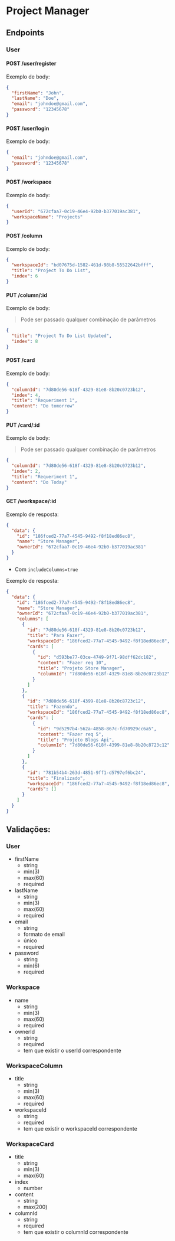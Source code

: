 # Project Manager

## Endpoints

### User

#### POST /user/register

Exemplo de body:

```json
{
  "firstName": "John",
  "lastName": "Doe",
  "email": "johndoe@gmail.com",
  "password": "12345678"
}
```

#### POST /user/login

Exemplo de body:

```json
{
  "email": "johndoe@gmail.com",
  "password": "12345678"
}
```

#### POST /workspace

Exemplo de body:

```json
{
  "userId": "672cfaa7-0c19-46e4-92b0-b377019ac381",
  "workspaceName": "Projects"
}
```

#### POST /column

Exemplo de body:

```json
{
  "workspaceId": "bd07675d-1582-461d-98b8-55522642bfff",
  "title": "Project To Do List",
  "index": 6
}
```

#### PUT /column/:id

Exemplo de body:

> Pode ser passado qualquer combinação de parâmetros

```json
{
  "title": "Project To Do List Updated",
  "index": 8
}
```

#### POST /card

Exemplo de body:

```json
{
  "columnId": "7d80de56-618f-4329-81e8-8b20c0723b12",
  "index": 4,
  "title": "Requeriment 1",
  "content": "Do tomorrow"
}
```

#### PUT /card/:id

Exemplo de body:

> Pode ser passado qualquer combinação de parâmetros

```json
{
  "columnId": "7d80de56-618f-4329-81e8-8b20c0723b12",
  "index": 2,
  "title": "Requeriment 1",
  "content": "Do Today"
}
```

#### GET /workspace/:id

Exemplo de resposta:

```json
{
  "data": {
    "id": "186fced2-77a7-4545-9492-f8f18ed86ec8",
    "name": "Store Manager",
    "ownerId": "672cfaa7-0c19-46e4-92b0-b377019ac381"
  }
}
```

- Com `includeColumns=true`

Exemplo de resposta:

```json
{
  "data": {
    "id": "186fced2-77a7-4545-9492-f8f18ed86ec8",
    "name": "Store Manager",
    "ownerId": "672cfaa7-0c19-46e4-92b0-b377019ac381",
    "columns": [
      {
        "id": "7d80de56-618f-4329-81e8-8b20c0723b12",
        "title": "Para Fazer",
        "workspaceId": "186fced2-77a7-4545-9492-f8f18ed86ec8",
        "cards": [
          {
            "id": "d593be77-03ce-4749-9f71-98dff62dc182",
            "content": "Fazer req 10",
            "title": "Projeto Store Manager",
            "columnId": "7d80de56-618f-4329-81e8-8b20c0723b12"
          }
        ]
      },
      {
        "id": "7d80de56-618f-4399-81e8-8b20c8723c12",
        "title": "Fazendo",
        "workspaceId": "186fced2-77a7-4545-9492-f8f18ed86ec8",
        "cards": [
          {
            "id": "9d5297b4-562a-4858-867c-fd70929cc6a5",
            "content": "Fazer req 5",
            "title": "Projeto Blogs Api",
            "columnId": "7d80de56-618f-4399-81e8-8b20c8723c12"
          }
        ]
      },
      {
        "id": "781b54b4-263d-4851-9ff1-d5797ef6bc24",
        "title": "Finalizado",
        "workspaceId": "186fced2-77a7-4545-9492-f8f18ed86ec8",
        "cards": []
      }
    ]
  }
}
```

## Validações:

### User

- firstName
  - string
  - min(3)
  - max(60)
  - required
- lastName
  - string
  - min(3)
  - max(60)
  - required
- email
  - string
  - formato de email
  - único
  - required
- password
  - string
  - min(6)
  - required

### Workspace

- name
  - string
  - min(3)
  - max(60)
  - required
- ownerId
  - string
  - required
  - tem que existir o userId correspondente

### WorkspaceColumn

- title
  - string
  - min(3)
  - max(60)
  - required
- workspaceId
  - string
  - required
  - tem que existir o workspaceId correspondente

### WorkspaceCard

- title
  - string
  - min(3)
  - max(60)
- index
  - number
- content
  - string
  - max(200)
- columnId
  - string
  - required
  - tem que existir o columnId correspondente
